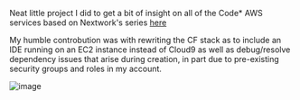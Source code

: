 Neat little project I did to get a bit of insight on all of the Code* AWS services based on Nextwork's series [here](https://learn.nextwork.org/projects/aws-devops-cloudformation?o-hbg=true\.com)

My humble controbution was with rewriting the CF stack as to include an IDE running on an EC2 instance instead of Cloud9 as well as debug/resolve dependency issues that arise during creation, in part due to pre-existing security groups and roles in my account. 

![image](https://github.com/user-attachments/assets/ad7ca374-dbd6-48a2-beb6-a01537684cac)
